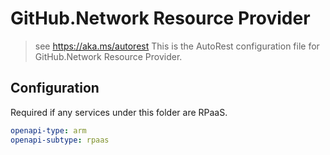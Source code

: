 # GitHub.Network Resource Provider

> see https://aka.ms/autorest
> This is the AutoRest configuration file for GitHub.Network Resource Provider.

## Configuration

Required if any services under this folder are RPaaS.

```yaml
openapi-type: arm
openapi-subtype: rpaas
```
